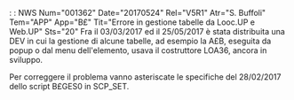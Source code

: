  :  : NWS Num="001362" Date="20170524" Rel="V5R1" Atr="S. Buffoli" Tem="APP" App="B£" Tit="Errore in gestione tabelle da Looc.UP e Web.UP" Sts="20"
Fra il 03/03/2017 ed il 25/05/2017 è stata distribuita una DEV in cui la gestione di alcune tabelle,
ad esempio la A£B, eseguita da popup o dal menu dell'elemento, usava il costruttore LOA36, ancora in sviluppo.

Per correggere il problema vanno asteriscate le specifiche del 28/02/2017 dello script B£GES0 in SCP_SET.

